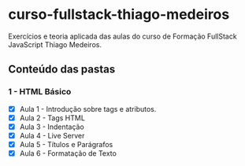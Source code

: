 # curso-fullstack-thiago-medeiros
 Exercícios e teoria aplicada das aulas do curso de Formação FullStack JavaScript Thiago Medeiros.

## Conteúdo das pastas

### 1 - HTML Básico
- [x] Aula 1 - Introdução sobre tags e atributos.
- [x] Aula 2 - Tags HTML
- [x] Aula 3 - Indentação
- [x] Aula 4 - Live Server
- [x] Aula 5 - Títulos e Parágrafos
- [x] Aula 6 - Formatação de Texto 